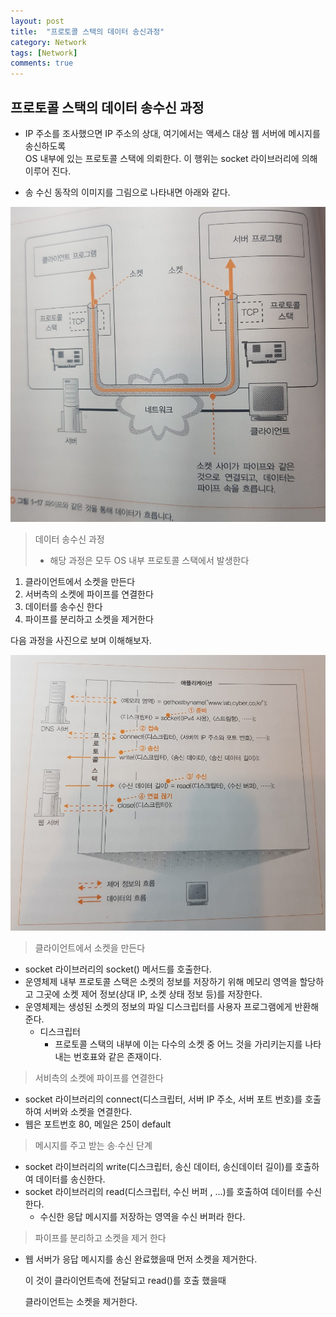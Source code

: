 ```yaml
---
layout: post
title:  "프로토콜 스택의 데이터 송신과정"
category: Network
tags: [Network]
comments: true
---
```




## 프로토콜 스택의 데이터 송수신 과정



- IP 주소를 조사했으면 IP 주소의 상대,  여기에서는 액세스 대상 웹 서버에 메시지를 송신하도록 <br>
  OS 내부에 있는 프로토콜 스택에 의뢰한다. 이 행위는 socket 라이브러리에 의해 이루어 진다.



- 송 수신 동작의 이미지를 그림으로 나타내면 아래와 같다.



<img src="/assets/post-img/network/tcp_socket.jpeg">



> 데이터 송수신 과정
>
> - 해당 과정은 모두 OS 내부 프로토콜 스택에서 발생한다



1. 클라이언트에서 소켓을 만든다
2. 서버측의 소켓에 파이프를 연결한다
3. 데이터를 송수신 한다
4. 파이프를 분리하고 소켓을 제거한다



다음 과정을 사진으로 보며 이해해보자.



<img src="/assets/post-img/network/socketLibrary_call_process.jpeg">





> 클라이언트에서 소켓을 만든다

- socket 라이브러리의 socket() 메서드를 호출한다.
- 운영체제 내부 프로토콜 스택은 소켓의 정보를 저장하기 위해 메모리 영역을 할당하고 그곳에 소켓 제어 정보(상대 IP, 소켓 상태 정보 등)를 저장한다.
- 운영체제는 생성된 소켓의 정보의 파일 디스크립터를 사용자 프로그램에게 반환해준다.
  - 디스크립터
    - 프로토콜 스택의 내부에 이는 다수의 소켓 중 어느 것을 가리키는지를 나타내는 번호표와 같은 존재이다.



> 서비측의 소켓에 파이프를 연결한다

- socket 라이브러리의 connect(디스크립터, 서버 IP 주소, 서버 포트 번호)를 호출하여 서버와 소켓을 연결한다.
- 웹은 포트번호 80, 메일은 25이 default



> 메시지를 주고 받는 송∙수신 단계

- socket 라이브러리의 write(디스크립터, 송신 데이터, 송신데이터 길이)를 호출하여 데이터를 송신한다.
- socket 라이브러리의 read(디스크립터, 수신 버퍼 , ...)를 호출하여 데이터를 수신한다.
  - 수신한 응답 메시지를 저장하는 영역을 수신 버퍼라 한다.



> 파이프를 분리하고 소켓을 제거 한다

- 웹 서버가 응답 메시지를 송신 완료했을때 먼저 소켓을 제거한다.

  이 것이 클라이언트측에 전달되고 read()를 호출 했을때 

  클라이언트는 소켓을 제거한다.